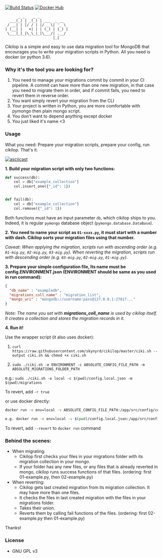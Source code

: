 [![Build Status](https://travis-ci.org/skynyrd/cikilop.svg?branch=master)](https://travis-ci.org/skynyrd/cikilop)
[![Docker Hub](https://img.shields.io/badge/docker-ready-blue.svg)](https://hub.docker.com/r/skynyrd/cikilop/)

```
      _ _    _ _             
  ___(_) | _(_) | ___  _ __  
 / __| | |/ / | |/ _ \| '_ \ 
| (__| |   <| | | (_) | |_) |
 \___|_|_|\_\_|_|\___/| .__/ 
                      |_|    
```
Cikilop is a simple and easy to use data migration tool for MongoDB that encourages you to write your migration scripts in Python.
All you need is docker (or python 3.6).

### Why it's the tool you are looking for?
1. You need to manage your migrations commit by commit in your CI pipeline. A commit can have more than one new migration, in that case you need to migrate them in order, and if commit fails, you need to revert them in reverse order.
2. You want simply revert your migration from the CLI
3. Your project is written in Python, you are more comfortable with pymongo then plain mongo script.
4. You don't want to depend anything except docker
5. You just liked it's name <3

### Usage

What you need: Prepare your migration scripts, prepare your config, run cikilop. That's it.

[![asciicast](https://asciinema.org/a/jJnpgClAfmCKASiKW02ZlLLRR.png)](https://asciinema.org/a/jJnpgClAfmCKASiKW02ZlLLRR)

__1. Build your migration script with only two functions:__

```py
def success(db):
    col = db["example_collection"]
    col.insert_one({"_id": 1})


def fail(db):
    col = db["example_collection"]
    col.remove({"_id": 1})
```
Both functions must have an input parameter `db`, which cikilop ships to you. Indeed, it is regular `pymongo` database object (`pymongo.database.DataBase`).

__2. You need to name your script as `01-xxxx.py`, it must start with a number with dash. Cikilop sorts your migration files using that number.__

_Caveat: When applying the migration, scripts run with ascending order (e.g. `01-mig.py`, `02-mig.py`, `03-mig.py`).
 When reverting the migration, scripts run with descending order (e.g. `03-mig.py`, `02-mig.py`, `01-mig.py`)._

__3. Prepare your simple configuration file, Its name must be config.ENVIRONMENT.json (ENVIRONMENT should be same as you used in run command):__

```json
{
  "db_name" : "exampledb",
  "migrations_coll_name" : "migration_list",
  "mongo_uri" : "mongodb://username:pass@127.0.0.1:27017..."
}
```

_Note: The name you set with __migrations_coll_name__ is used by cikilop itself. It creates a collection and stores the migration records in it._

__4. Run it!__

Use the wrapper script (it also uses docker):

1. `curl https://raw.githubusercontent.com/skynyrd/cikilop/master/ciki.sh --output ciki.sh && chmod +x ciki.sh`

2. `sudo ./ciki.sh -e ENVIRONMENT -c ABSOLUTE_CONFIG_FILE_PATH -m ABSOLUTE_MIGRATIONS_FOLDER_PATH`

e.g.: `sudo ./ciki.sh -e local -c $(pwd)/config.local.json -m $(pwd)/migrations`

To revert, add `-r true`

or use docker directly:

```bash
docker run -e env=local -v ABSOLUTE_CONFIG_FILE_PATH:/app/src/config/config.local.json -v ABSOLUTE_MIGRATIONS_FOLDER_PATH:/app/src/migrations skynyrd/cikilop

e.g. docker run -e env=local -v $(pwd)/config.local.json:/app/src/config/config.local.json -v $(pwd)/migrations:/app/src/migrations skynyrd/cikilop
```

To revert, add `--revert` to `docker run` command

### Behind the scenes:

* When migrating:
    * Cikilop first checks your files in your migrations folder with its migration collection in your mongo.
    * If your folder has any new files, or any files that is already reverted in mongo, cikilop runs success functions of that files. (ordering: first 01-example.py, then 02-example.py)
* When reverting:
    * Cikilop gets last created migration from its migration collection. It may have more than one files.
    * It checks the files in last created migration with the files in your migrations folder.
    * Takes their union.
    * Reverts them by calling fail functions of the files. (ordering: first 02-example.py then 01-example.py)

Thanks!

### License

* GNU GPL v3
